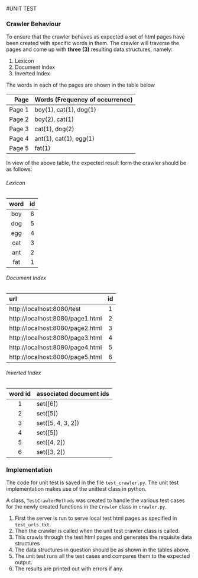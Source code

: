 #UNIT TEST

### Crawler Behaviour

To ensure that the crawler behaves as expected a set of html pages have been created with specific words in them. The crawler will traverse the pages and come up with **three (3)** resulting data structures, namely:

1. Lexicon
2. Document Index
3. Inverted Index

The words in each of the pages are shown in the table below

|   Page | Words (Frequency of occurrence) |
| -----: | ------------------------------- |
| Page 1 | boy(1), cat(1), dog(1)          |
| Page 2 | boy(2), cat(1)                  |
| Page 3 | cat(1), dog(2)                  |
| Page 4 | ant(1), cat(1), egg(1)          |
| Page 5 | fat(1)                          |



In view of the above table, the expected result form the crawler should be as follows:

###### Lexicon
| word |  id  |
| :--: | :--: |
| boy  |  6   |
| dog  |  5   |
| egg  |  4   |
| cat  |  3   |
| ant  |  2   |
| fat  |  1   |

###### Document Index
| url                              |  id  |
| :------------------------------- | :--: |
| http://localhost:8080/test       |  1   |
| http://localhost:8080/page1.html |  2   |
| http://localhost:8080/page2.html |  3   |
| http://localhost:8080/page3.html |  4   |
| http://localhost:8080/page4.html |  5   |
| http://localhost:8080/page5.html |  6   |

###### Inverted Index
| word id | associated document ids |
| :-----: | :---------------------- |
|    1    | set([6])                |
|    2    | set([5])                |
|    3    | set([5, 4, 3, 2])       |
|    4    | set([5])                |
|    5    | set([4, 2])             |
|    6    | set([3, 2])             |

### Implementation
The code for unit test is saved in the file `test_crawler.py`. The unit test implementation makes use of the unittest class in python.

A class, `TestCrawlerMethods` was created to handle the various test cases for the newly created functions in the `Crawler` class in `crawler.py`.

 1. First the server is run to serve local test html pages as specified in `test_urls.txt`.
 2. Then the crawler is called when the unit test crawler class is called. 
 3. This crawls through the test html pages and generates the requisite data structures
 4. The data structures in question should be as shown in the tables above.
 5. The unit test runs all the test cases and compares them to the expected output.
 6. The results are printed out with errors if any.